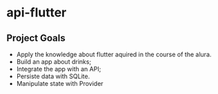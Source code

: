 # api-flutter
## Project Goals
- Apply the knowledge about flutter aquired in the course of the alura.
- Build an app about drinks;
- Integrate the app with an API;
- Persiste data with SQLite.
- Manipulate state with Provider

